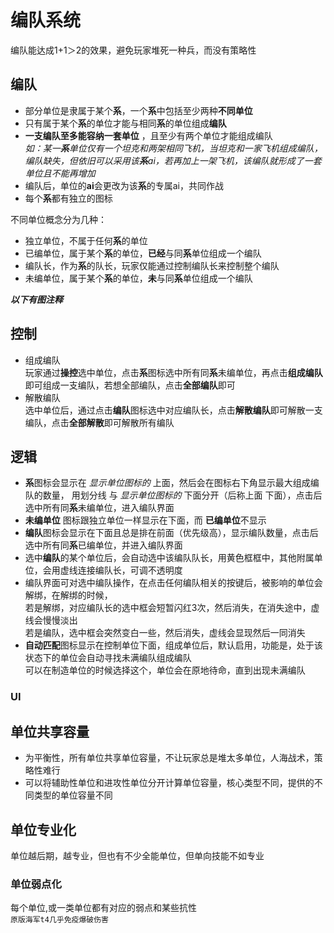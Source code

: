 # 编队系统
编队能达成1+1＞2的效果，避免玩家堆死一种兵，而没有策略性  
## 编队
- 部分单位是隶属于某个**系**，一个**系**中包括至少两种**不同单位**  
- 只有属于某个**系**的单位才能与相同**系**的单位组成**编队**  
- **一支编队至多能容纳一套单位** ，且至少有两个单位才能组成编队  
_如：某一**系**单位仅有一个坦克和两架相同飞机，当坦克和一家飞机组成编队，编队缺失，但依旧可以采用该**系**ai，若再加上一架飞机，该编队就形成了一套单位且不能再增加_  
- 编队后，单位的**ai**会更改为该**系**的专属ai，共同作战  
- 每个**系**都有独立的图标  

不同单位概念分为几种：
- 独立单位，不属于任何**系**的单位
- 已编单位，属于某个**系**的单位，**已经**与同**系**单位组成一个编队
- 编队长，作为**系**的队长，玩家仅能通过控制编队长来控制整个编队
- 未编单位，属于某个**系**的单位，**未**与同**系**单位组成一个编队  

  
***以下有图注释***
## 控制
- 组成编队    
玩家通过**操控**选中单位，点击**系**图标选中所有同**系**未编单位，再点击**组成编队**即可组成一支编队，若想全部编队，点击**全部编队**即可
- 解散编队  
选中单位后，通过点击**编队**图标选中对应编队长，点击**解散编队**即可解散一支编队，点击**全部解散**即可解散所有编队
## 逻辑
- **系**图标会显示在 _显示单位图标的_ 上面，然后会在图标右下角显示最大组成编队的数量，  用划分线 与 _显示单位图标的_ 下面分开（后称上面 下面），点击后选中所有同**系**未编单位，进入编队界面
- **未编单位** 图标跟独立单位一样显示在下面，而 **已编单位**不显示
- **编队**图标会显示在下面且总是排在前面（优先级高），显示编队数量，点击后选中所有同**系**已编单位，并进入编队界面
- 选中**编队**的某个单位后，会自动选中该编队队长，用黄色框框中，其他附属单位，会用虚线连接编队长，可调不透明度
- 编队界面可对选中编队操作，在点击任何编队相关的按键后，被影响的单位会解绑，在解绑的时候，  
若是解绑，对应编队长的选中框会短暂闪红3次，然后消失，在消失途中，虚线会慢慢淡出  
若是编队，选中框会突然变白一些，然后消失，虚线会显现然后一同消失  
- **自动匹配**图标显示在控制单位下面，组成单位后，默认启用，功能是，处于该状态下的单位会自动寻找未满编队组成编队  
可以在制造单位的时候选择这个，单位会在原地待命，直到出现未满编队
### UI

## 单位共享容量
- 为平衡性，所有单位共享单位容量，不让玩家总是堆太多单位，人海战术，策略性难行
- 可以将辅助性单位和进攻性单位分开计算单位容量，核心类型不同，提供的不同类型的单位容量不同
## 单位专业化
单位越后期，越专业，但也有不少全能单位，但单向技能不如专业
### 单位弱点化
每个单位,或一类单位都有对应的弱点和某些抗性  
`原版海军t4几乎免疫爆破伤害`